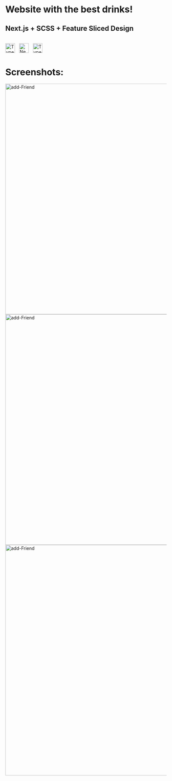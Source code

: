 # Website with the best drinks!

## Next.js + SCSS + Feature Sliced Design

<br/>

<img align="left" alt="TypeScript" width="30px" style="padding-right:10px;" src="https://www.vectorlogo.zone/logos/reactjs/reactjs-icon.svg" />
<img align="left" alt="NextJS" width="30px" style="padding-right:10px;" src="https://cdn.jsdelivr.net/gh/devicons/devicon/icons/nextjs/nextjs-original.svg" />
<img align="left" alt="TypeScript" width="30px" style="padding-right:10px;" src="https://cdn.jsdelivr.net/gh/devicons/devicon/icons/typescript/typescript-plain.svg" />

<br/>
<br/>

# Screenshots: 

<img alt="add-Friend" width="720" src="https://i.postimg.cc/G3QFFfQJ/drinks.png"/>
<img alt="add-Friend" width="720" src="https://i.postimg.cc/fLQcCnp5/drink-1.png"/>
<img alt="add-Friend" width="720" src="https://i.postimg.cc/J0fHrb8x/drink-2.jpg"/>
